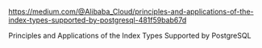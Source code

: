 
https://medium.com/@Alibaba_Cloud/principles-and-applications-of-the-index-types-supported-by-postgresql-481f59bab67d

Principles and Applications of the Index Types Supported by PostgreSQL
